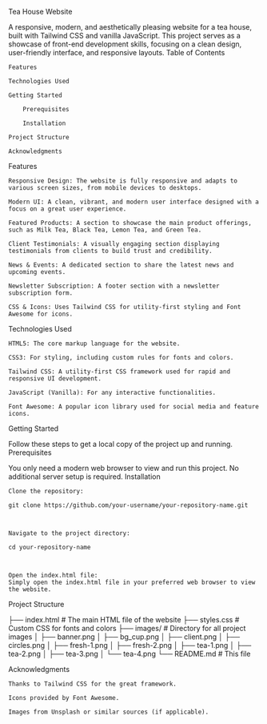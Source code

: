 Tea House Website

A responsive, modern, and aesthetically pleasing website for a tea house, built with Tailwind CSS and vanilla JavaScript. This project serves as a showcase of front-end development skills, focusing on a clean design, user-friendly interface, and responsive layouts.
Table of Contents

    Features

    Technologies Used

    Getting Started

        Prerequisites

        Installation

    Project Structure

    Acknowledgments

Features

    Responsive Design: The website is fully responsive and adapts to various screen sizes, from mobile devices to desktops.

    Modern UI: A clean, vibrant, and modern user interface designed with a focus on a great user experience.

    Featured Products: A section to showcase the main product offerings, such as Milk Tea, Black Tea, Lemon Tea, and Green Tea.

    Client Testimonials: A visually engaging section displaying testimonials from clients to build trust and credibility.

    News & Events: A dedicated section to share the latest news and upcoming events.

    Newsletter Subscription: A footer section with a newsletter subscription form.

    CSS & Icons: Uses Tailwind CSS for utility-first styling and Font Awesome for icons.

Technologies Used

    HTML5: The core markup language for the website.

    CSS3: For styling, including custom rules for fonts and colors.

    Tailwind CSS: A utility-first CSS framework used for rapid and responsive UI development.

    JavaScript (Vanilla): For any interactive functionalities.

    Font Awesome: A popular icon library used for social media and feature icons.

Getting Started

Follow these steps to get a local copy of the project up and running.
Prerequisites

You only need a modern web browser to view and run this project. No additional server setup is required.
Installation

    Clone the repository:

    git clone https://github.com/your-username/your-repository-name.git



    Navigate to the project directory:

    cd your-repository-name



    Open the index.html file:
    Simply open the index.html file in your preferred web browser to view the website.

Project Structure

├── index.html # The main HTML file of the website
├── styles.css # Custom CSS for fonts and colors
├── images/ # Directory for all project images
│ ├── banner.png
│ ├── bg_cup.png
│ ├── client.png
│ ├── circles.png
│ ├── fresh-1.png
│ ├── fresh-2.png
│ ├── tea-1.png
│ ├── tea-2.png
│ ├── tea-3.png
│ └── tea-4.png
└── README.md # This file

Acknowledgments

    Thanks to Tailwind CSS for the great framework.

    Icons provided by Font Awesome.

    Images from Unsplash or similar sources (if applicable).
